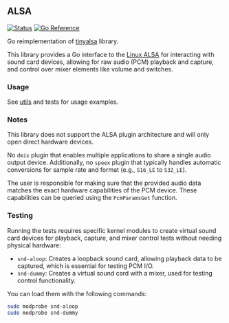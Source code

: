 ## ALSA
[![Status](https://github.com/gen2brain/alsa/actions/workflows/test.yml/badge.svg)](https://github.com/gen2brain/alsa/actions)
[![Go Reference](https://pkg.go.dev/badge/github.com/gen2brain/alsa.svg)](https://pkg.go.dev/github.com/gen2brain/alsa)

Go reimplementation of [tinyalsa](https://github.com/tinyalsa/tinyalsa) library.

This library provides a Go interface to the [Linux ALSA](https://en.wikipedia.org/wiki/Advanced_Linux_Sound_Architecture) for interacting with sound card devices,
allowing for raw audio (PCM) playback and capture, and control over mixer elements like volume and switches.

### Usage

See [utils](cmd/) and tests for usage examples.

### Notes

This library does not support the ALSA plugin architecture and will only open direct hardware devices.

No `dmix` plugin that enables multiple applications to share a single audio output device.
Additionally, no `speex` plugin that typically handles automatic conversions for sample rate and format (e.g., `S16_LE` to `S32_LE`).

The user is responsible for making sure that the provided audio data matches the exact hardware capabilities of the PCM device.
These capabilities can be queried using the `PcmParamsGet` function.

### Testing

Running the tests requires specific kernel modules to create virtual sound card devices for
playback, capture, and mixer control tests without needing physical hardware:

- `snd-aloop`: Creates a loopback sound card, allowing playback data to be captured, which is essential for testing PCM I/O.
- `snd-dummy`: Creates a virtual sound card with a mixer, used for testing control functionality.

You can load them with the following commands:
```bash
sudo modprobe snd-aloop
sudo modprobe snd-dummy
```